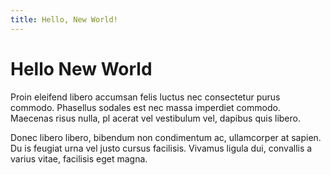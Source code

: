 ```yaml
---
title: Hello, New World!
---
```


# Hello New World

Proin eleifend libero accumsan felis luctus nec consectetur purus commodo.
Phasellus sodales est nec massa imperdiet commodo. Maecenas risus nulla, pl
acerat vel vestibulum vel, dapibus quis libero.

Donec libero libero, bibendum non condimentum ac, ullamcorper at sapien. Du
is feugiat urna vel justo cursus facilisis. Vivamus ligula dui, convallis a
 varius vitae, facilisis eget magna.
